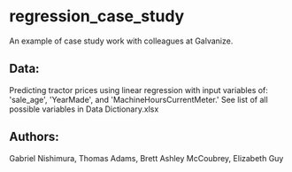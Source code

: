# regression_case_study
An example of case study work with colleagues at Galvanize.

## Data:
Predicting tractor prices using linear regression with input variables of: 'sale_age', 'YearMade', and 'MachineHoursCurrentMeter.'  See list of all possible variables in Data Dictionary.xlsx

## Authors:
Gabriel Nishimura, Thomas Adams, Brett Ashley McCoubrey, Elizabeth Guy
